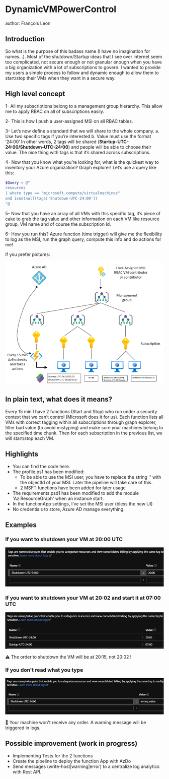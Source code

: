 # DynamicVMPowerControl

author: François Leon

## Introduction

So what is the purpose of this badass name (I have no imagination for names...). Most of the shutdown/Startup ideas that I see over internet seem too complicated, not secure enough or not granular enough when you have a big organization with a lot of subscriptions to govern. I wanted to provide my users a simple process to follow and dynamic enough to allow them to start/stop their VMs when they want in a secure way.

## High level concept

1- All my subscriptions belong to a management group hierarchy. This allow me to apply RBAC on all of subscriptions easily.

2- This is how I push a user-assigned MSI on all RBAC tables.

3- Let’s now define a standard that we will share to the whole company.
    a. Use two specific tags if you’re interested
    b. Value must use the format ‘24:00’
In other words, 2 tags will be shared (**Startup-UTC-24:00/Shutdown-UTC-24:00**) and people will be able to choose their value. The nice thing with tags is that it’s shared across subscriptions.

4- Now that you know what you’re looking for, what is the quickest way to inventory your Azure organization? Graph explorer! Let’s use a query like this:

```powershell 
$Query = @"
resources
| where type == "microsoft.compute/virtualmachines"
and isnotnull(tags['Shutdown-UTC-24:00'])
"@
```

5- Now that you have an array of all VMs with this specific tag, it’s piece of cake to grab the tag value and other information on each VM like resource group, VM name and of course the subscription Id.

6- How you run this? Azure function (time trigger) will give me the flexibility to log as the MSI, run the graph query, compute this info and do actions for me!

If you prefer pictures:

![](images/archi.png)

## In plain text, what does it means?

Every 15 min I have 2 functions (Start and Stop) who run under a security context that we can’t control (Microsoft does it for us).  Each function lists all VMs with correct tagging within all subscriptions through graph explorer, filter bad value (to avoid mistyping) and make sure your machines belong to the specified time chunk. Then for each subscription in the previous list, we will start/stop each VM.

## Highlights

* You can find the code here.
* The profile.ps1 has been modified:
    * To be able to use the MSI user, you have to replace the string '<MSUUserObjectId>' with the objectId of your MSI. Later the pipeline will take care of this.
    * 2 MSFT functions have been added for later usage
* The requirements.psd1 has been modified to add the module 'Az.ResourceGraph' when an instance start.
* In the functionApp settings, I’ve set the MSI user (bless the new UI)
* No credentials to store, Azure AD manage everything.

## Examples

### If you want to shutdown your VM at 20:00 UTC

![](images/shutdownonly.png)

### If you want to shutdown your VM at 20:02 and start it at 07:00 UTC

![](images/shutdownstartup.png)

:warning: The order to shutdown the VM will be at 20:15, not 20:02 !

### If you don't read what you type

![](images/wrongvalue.png)

:vertical_traffic_light: Your machine won't receive any order. A warning message will be triggered in logs.

## Possible improvement (work in progress)

* Implementing Tests for the 2 functions
* Create the pipeline to deploy the function App with AzDo
* Send messages (write-host|warning|error) to a centralize log analytics with Rest API.
